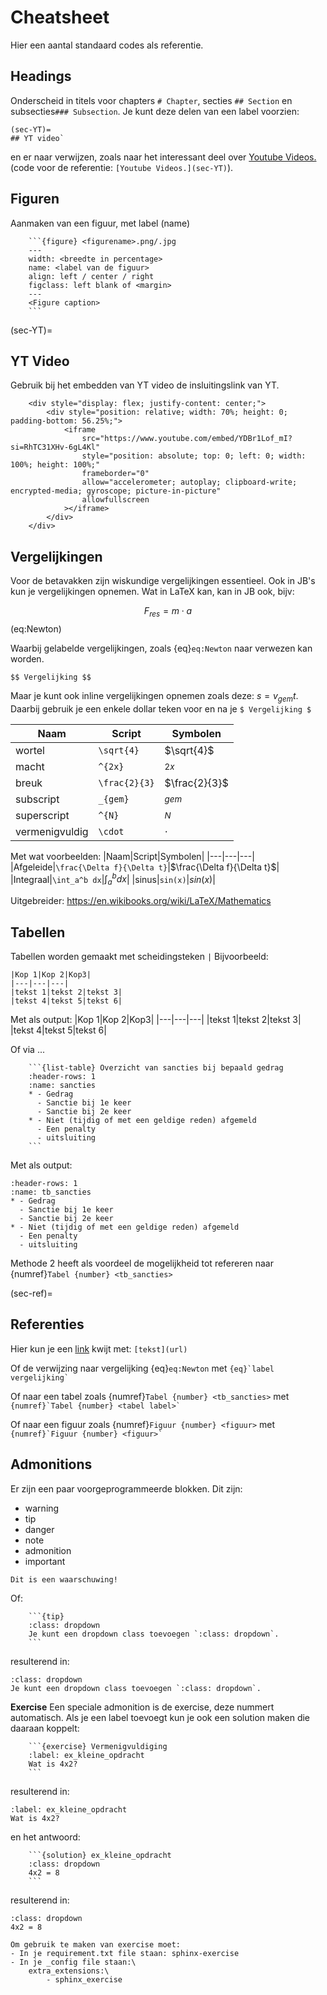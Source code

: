 # Cheatsheet
Hier een aantal standaard codes als referentie.

## Headings
Onderscheid in titels voor chapters `# Chapter`, secties `## Section` en subsecties`### Subsection`. Je kunt deze delen van een label voorzien:
```{code}
(sec-YT)= 
## YT video`
```
en er naar verwijzen, zoals naar het interessant deel over [Youtube Videos.](sec-YT) (code voor de referentie: `[Youtube Videos.](sec-YT)`).

## Figuren
Aanmaken van een figuur, met label (name)
````
    ```{figure} <figurename>.png/.jpg
    ---
    width: <breedte in percentage>
    name: <label van de figuur>
    align: left / center / right
    figclass: left blank of <margin>
    ---
    <Figure caption>
    ```
````
(sec-YT)=
## YT Video
Gebruik bij het embedden van YT video de insluitingslink van YT.

````
    <div style="display: flex; justify-content: center;">
        <div style="position: relative; width: 70%; height: 0; padding-bottom: 56.25%;">
            <iframe
                src="https://www.youtube.com/embed/YDBr1Lof_mI?si=RhTC31XHv-6gL4Kl"
                style="position: absolute; top: 0; left: 0; width: 100%; height: 100%;"
                frameborder="0"
                allow="accelerometer; autoplay; clipboard-write; encrypted-media; gyroscope; picture-in-picture"
                allowfullscreen
            ></iframe>
        </div>
    </div>
````

## Vergelijkingen

Voor de betavakken zijn wiskundige vergelijkingen essentieel. Ook in JB's kun je vergelijkingen opnemen. Wat in LaTeX kan, kan in JB ook, bijv:

$$ F_{res} = m \cdot a$$ (eq:Newton)

Waarbij gelabelde vergelijkingen, zoals {eq}`eq:Newton` naar verwezen kan worden. 

`$$ Vergelijking $$`

Maar je kunt ook inline vergelijkingen opnemen zoals deze: $s=v_{gem}t$. Daarbij gebruik je een enkele dollar teken voor en na je `$ Vergelijking $`


|Naam|Script|Symbolen|
|---|---|---|
|wortel|`\sqrt{4}`|$\sqrt{4}$|
|macht|`^{2x}`|$^{2x}$|
|breuk|`\frac{2}{3}`|$\frac{2}{3}$|
|subscript|`_{gem}`|$_{gem}$
|superscript|`^{N}`|$^{N}$|
|vermenigvuldig|`\cdot`|$\cdot$|

Met wat voorbeelden:
|Naam|Script|Symbolen|
|---|---|---|
|Afgeleide|`\frac{\Delta f}{\Delta t}`|$\frac{\Delta f}{\Delta t}$|
|Integraal|`\int_a^b dx`|$\int_a^b dx$|
|sinus|`sin(x)`|$sin(x)$|

Uitgebreider: https://en.wikibooks.org/wiki/LaTeX/Mathematics

## Tabellen

Tabellen worden gemaakt met scheidingsteken `|`
Bijvoorbeeld:
```
|Kop 1|Kop 2|Kop3|
|---|---|---|
|tekst 1|tekst 2|tekst 3|
|tekst 4|tekst 5|tekst 6|
```

Met als output:
|Kop 1|Kop 2|Kop3|
|---|---|---|
|tekst 1|tekst 2|tekst 3|
|tekst 4|tekst 5|tekst 6|

Of via ...
````
    ```{list-table} Overzicht van sancties bij bepaald gedrag
    :header-rows: 1
    :name: sancties
    * - Gedrag
      - Sanctie bij 1e keer
      - Sanctie bij 2e keer
    * - Niet (tijdig of met een geldige reden) afgemeld 
      - Een penalty                                       
      - uitsluiting              
    ``` 
````

Met als output:
```{list-table} Overzicht van sancties bij bepaald gedrag
:header-rows: 1
:name: tb_sancties
* - Gedrag
  - Sanctie bij 1e keer
  - Sanctie bij 2e keer
* - Niet (tijdig of met een geldige reden) afgemeld 
  - Een penalty                                       
  - uitsluiting              
``` 

Methode 2 heeft als voordeel de mogelijkheid tot refereren naar {numref}`Tabel {number} <tb_sancties>`

(sec-ref)=
## Referenties
Hier kun je een [link](https://nos.nl) kwijt met: `[tekst](url)`

Of de verwijzing naar vergelijking {eq}`eq:Newton` met ``` {eq}`label vergelijking` ```

Of naar een tabel zoals {numref}`Tabel {number} <tb_sancties>` met ``` {numref}`Tabel {number} <tabel label>` ```

Of naar een figuur zoals {numref}`Figuur {number} <figuur>` met ``` {numref}`Figuur {number} <figuur>` ```

## Admonitions
Er zijn een paar voorgeprogrammeerde blokken. Dit zijn: 

* warning
* tip
* danger
* note
* admonition 
* important

```{warning}
Dit is een waarschuwing!
```

Of:
````
    ```{tip}
    :class: dropdown
    Je kunt een dropdown class toevoegen `:class: dropdown`. 
    ```
````

resulterend in:

```{tip}
:class: dropdown
Je kunt een dropdown class toevoegen `:class: dropdown`. 
```
**Exercise**
Een speciale admonition is de exercise, deze nummert automatisch. Als je een label toevoegt kun je ook een solution maken die daaraan koppelt:

````
    ```{exercise} Vermenigvuldiging
    :label: ex_kleine_opdracht
    Wat is 4x2?
    ```
````

resulterend in:
 ```{exercise} Vermenigvuldiging
:label: ex_kleine_opdracht
Wat is 4x2?
```

en het antwoord:

````
    ```{solution} ex_kleine_opdracht
    :class: dropdown
    4x2 = 8
    ```
````

resulterend in:
 ```{solution} ex_kleine_opdracht
:class: dropdown
4x2 = 8
```

```{note}
Om gebruik te maken van exercise moet:
- In je requirement.txt file staan: sphinx-exercise
- In je _config file staan:\
    extra_extensions:\
        - sphinx_exercise

```